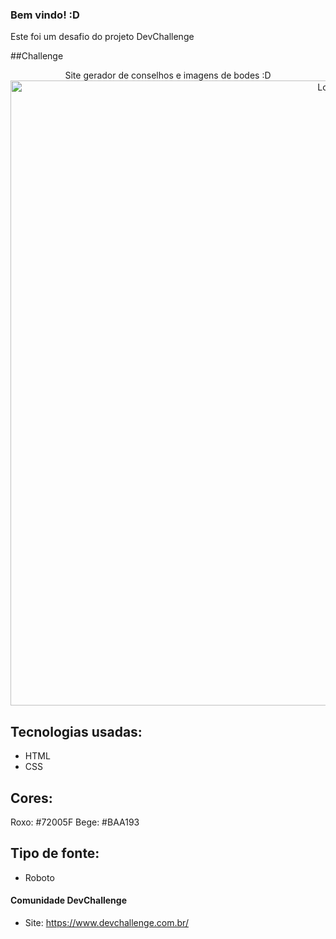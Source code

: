 ### Bem vindo! :D
Este foi um desafio do projeto DevChallenge

##Challenge
<p align="center">
     Site gerador de conselhos e imagens de bodes :D
   <img src="https://i.imgur.com/u3OlLYj.png" alt="Logo" width="1000">
</p>

## Tecnologias usadas:
- HTML
- CSS

## Cores:
Roxo: #72005F
Bege: #BAA193

## Tipo de fonte:
- Roboto

#### Comunidade DevChallenge
- Site: https://www.devchallenge.com.br/ <br>